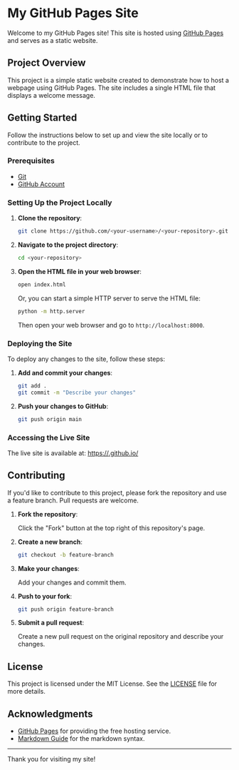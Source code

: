 # My GitHub Pages Site

Welcome to my GitHub Pages site! This site is hosted using [GitHub Pages](https://pages.github.com/) and serves as a static website.

## Project Overview

This project is a simple static website created to demonstrate how to host a webpage using GitHub Pages. The site includes a single HTML file that displays a welcome message.

## Getting Started

Follow the instructions below to set up and view the site locally or to contribute to the project.

### Prerequisites

- [Git](https://git-scm.com/)
- [GitHub Account](https://github.com/)

### Setting Up the Project Locally

1. **Clone the repository**:

    ```sh
    git clone https://github.com/<your-username>/<your-repository>.git
    ```

2. **Navigate to the project directory**:

    ```sh
    cd <your-repository>
    ```

3. **Open the HTML file in your web browser**:

    ```sh
    open index.html
    ```

    Or, you can start a simple HTTP server to serve the HTML file:

    ```sh
    python -m http.server
    ```

    Then open your web browser and go to `http://localhost:8000`.

### Deploying the Site

To deploy any changes to the site, follow these steps:

1. **Add and commit your changes**:

    ```sh
    git add .
    git commit -m "Describe your changes"
    ```

2. **Push your changes to GitHub**:

    ```sh
    git push origin main
    ```

### Accessing the Live Site

The live site is available at: [https://<your-username>.github.io/<your-repository>](https://<your-username>.github.io/<your-repository>)

## Contributing

If you'd like to contribute to this project, please fork the repository and use a feature branch. Pull requests are welcome.

1. **Fork the repository**:

    Click the "Fork" button at the top right of this repository's page.

2. **Create a new branch**:

    ```sh
    git checkout -b feature-branch
    ```

3. **Make your changes**:

    Add your changes and commit them.

4. **Push to your fork**:

    ```sh
    git push origin feature-branch
    ```

5. **Submit a pull request**:

    Create a new pull request on the original repository and describe your changes.

## License

This project is licensed under the MIT License. See the [LICENSE](LICENSE) file for more details.

## Acknowledgments

- [GitHub Pages](https://pages.github.com/) for providing the free hosting service.
- [Markdown Guide](https://www.markdownguide.org/) for the markdown syntax.

---

Thank you for visiting my site!
